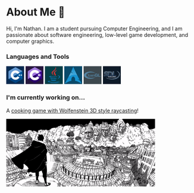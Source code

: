 # About Me :wave:

Hi, I'm Nathan. I am a student pursuing Computer Engineering, and I am passionate about software engineering, low-level game development, and computer graphics.

### Languages and Tools
<img src="/icons/cpp.png" alt="C++" width="48"/> <img src="/icons/cs.png" alt="C#" width="48"/> <img src="/icons/java.png" alt="Java" width="48"/> <img src="/icons/arch.png" alt="Arch Linux" width="48"/> <img src="/icons/opengl.png" alt="OpenGL" width="48"/> <img src="/icons/sdl.png" alt="SDL" width="48"/>

### I'm currently working on...
A [cooking game with Wolfenstein 3D style raycasting](https://github.com/fspinner71/raycaster-cooking)!

<img src="/images/banner.gif" alt="C++" width="400"/>

<!--
**fspinner71/fspinner71** is a ✨ _special_ ✨ repository because its `README.md` (this file) appears on your GitHub profile.

Here are some ideas to get you started:

- 🔭 I’m currently working on ...
- 🌱 I’m currently learning ...
- 👯 I’m looking to collaborate on ...
- 🤔 I’m looking for help with ...
- 💬 Ask me about ...
- 📫 How to reach me: ...
- 😄 Pronouns: ...
- ⚡ Fun fact: ...
-->
